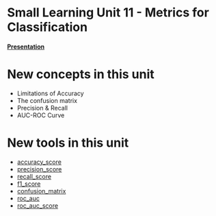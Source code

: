 # Small Learning Unit 11 - Metrics for Classification



#### [Presentation](https://docs.google.com/presentation/d/10NOodEpfLeOsP8bUhfzzHgcay-Zub2Hz9zcoMEAsO28/edit?usp=sharing)

# New concepts in this unit

- Limitations of Accuracy
- The confusion matrix 
- Precision & Recall
- AUC-ROC Curve

# New tools in this unit

- [accuracy_score](https://scikit-learn.org/stable/modules/generated/sklearn.metrics.accuracy_score.html)
- [precision_score](https://scikit-learn.org/stable/modules/generated/sklearn.metrics.precision_score.html)
- [recall_score](https://scikit-learn.org/stable/modules/generated/sklearn.metrics.recall_score.html)
- [f1_score](https://scikit-learn.org/stable/modules/generated/sklearn.metrics.f1_score.html)
- [confusion_matrix](https://scikit-learn.org/stable/modules/generated/sklearn.metrics.confusion_matrix.html)
- [roc_auc](https://scikit-learn.org/stable/modules/generated/sklearn.metrics.roc_curve.html)
- [roc_auc_score](https://scikit-learn.org/stable/modules/generated/sklearn.metrics.roc_auc_score.html)
